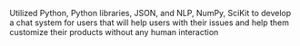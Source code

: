 Utilized Python, Python libraries, JSON, and NLP, NumPy, SciKit to develop a chat system for users that will help users with their issues and help them customize their products without any human interaction

